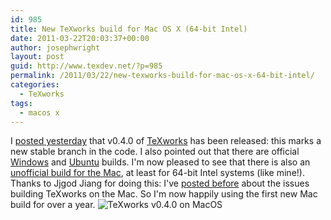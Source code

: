 ```yaml
---
id: 985
title: New TeXworks build for Mac OS X (64-bit Intel)
date: 2011-03-22T20:03:37+00:00
author: josephwright
layout: post
guid: http://www.texdev.net/?p=985
permalink: /2011/03/22/new-texworks-build-for-mac-os-x-64-bit-intel/
categories:
  - TeXworks
tags:
  - macos x
---
```

 I [posted yesterday](http://www.texdev.net/2011/03/21/texworks-v0-4-0/) that v0.4.0 of [TeXworks](http://www.texworks.org/) has been released: this marks a new stable branch in the code. I also pointed out that there are official [Windows](http://code.google.com/p/texworks/downloads/list) and [Ubuntu](https://launchpad.net/~texworks/+archive/stable) builds. I'm now pleased to see that there is also an [unofficial build for the Mac](https://www.dropbox.com/s/vs9qutjgtwised7/TeXworks.zip), at least for 64-bit Intel systems (like mine!). Thanks to Jjgod Jiang for doing this: I've [posted before](/2011/02/06/texworks-building-on-a-mac/) about the issues building TeXworks on the Mac. So I'm now happily using the first new Mac build for over a year.
![TeXworks v0.4.0 on MacOS](http://www.texdev.net/wp-content/uploads/2011/03/MacOS-300x187.png)
